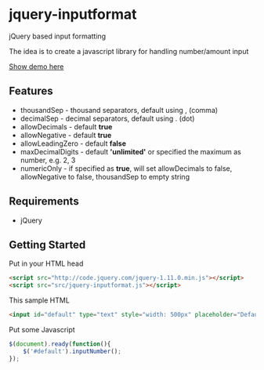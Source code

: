 jquery-inputformat
==================

jQuery based input formatting

The idea is to create a javascript library for handling number/amount input

[Show demo here](http://projects.solusiteknologi.co.id/jquery-inputformat)


Features
--------
* thousandSep - thousand separators, default using , (comma)
* decimalSep - decimal separators, default using . (dot)
* allowDecimals - default **true**
* allowNegative - default **true**
* allowLeadingZero - default **false**
* maxDecimalDigits - default **'unlimited'** or specified the maximum as number, e.g. 2, 3
* numericOnly - if specified as **true**, will set allowDecimals to false, allowNegative to false, thousandSep to empty string

Requirements
------------

* jQuery


Getting Started
---------------

Put in your HTML head
```html
<script src="http://code.jquery.com/jquery-1.11.0.min.js"></script>
<script src="src/jquery-inputformat.js"></script>
```
This sample HTML
```html
<input id="default" type="text" style="width: 500px" placeholder="Default" />	
```
Put some Javascript
```javascript
$(document).ready(function(){
	$('#default').inputNumber();
});
```
